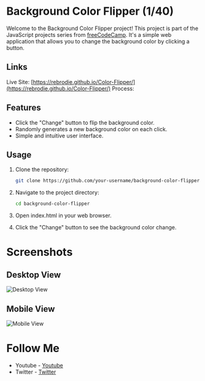 # Background Color Flipper (1/40)
Welcome to the Background Color Flipper project! This project is part of the JavaScript projects series from [freeCodeCamp](https://www.freecodecamp.org/news/javascript-projects-for-beginners/). It's a simple web application that allows you to change the background color by clicking a button.

## Links
Live Site: [https://rebrodie.github.io/Color-Flipper/](https://rebrodie.github.io/Color-Flipper/)
Process: []()

## Features
- Click the "Change" button to flip the background color.
- Randomly generates a new background color on each click.
- Simple and intuitive user interface.

## Usage
1. Clone the repository:

   ```bash
   git clone https://github.com/your-username/background-color-flipper.git
2. Navigate to the project directory:

   ```bash
   cd background-color-flipper
3. Open index.html in your web browser.
4. Click the "Change" button to see the background color change.


# Screenshots
## Desktop View
![Desktop View](./Assets/DesktopView.jpeg)
## Mobile View
![Mobile View](./Assets/MobileView.jpeg)

# Follow Me
- Youtube - [Youtube]()
- Twitter - [Twitter](https://twitter.com/Re_brodie)
